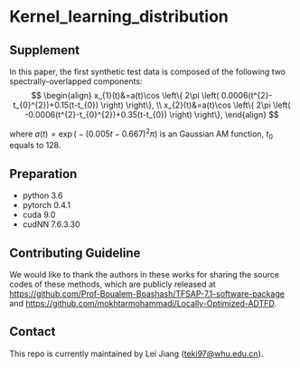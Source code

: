 # Kernel_learning_distribution
## Supplement
In this paper, the first synthetic test data is composed of the following two spectrally-overlapped components:  
$$
\begin{align}
x_{1}(t)&=a(t)\cos \left\{ 2\pi \left( 0.0006(t^{2}-t_{0}^{2})+0.15(t-t_{0}) \right) \right\},  \\
x_{2}(t)&=a(t)\cos \left\{ 2\pi \left( -0.0006(t^{2}-t_{0}^{2})+0.35(t-t_{0}) \right) \right\},
\end{align}
$$

where $a(t)=\exp\big(-(0.005t-0.667)^{2}\pi\big)$ is an Gaussian AM function, $t_0$ equals to 128.
## Preparation
- python 3.6
- pytorch 0.4.1
- cuda 9.0
- cudNN 7.6.3.30
## Contributing Guideline
We would like to thank the authors in these works for sharing the source codes of these methods, which are publicly released at https://github.com/Prof-Boualem-Boashash/TFSAP-7.1-software-package and https://github.com/mokhtarmohammadi/Locally-Optimized-ADTFD.
## Contact
This repo is currently maintained by Lei Jiang (teki97@whu.edu.cn).
